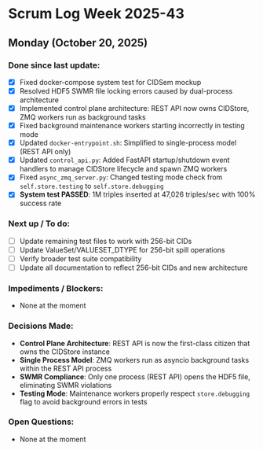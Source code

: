 
# Scrum Log Week 2025-43

## Monday (October 20, 2025)
### Done since last update:
  - [x] Fixed docker-compose system test for CIDSem mockup
  - [x] Resolved HDF5 SWMR file locking errors caused by dual-process architecture
  - [x] Implemented control plane architecture: REST API now owns CIDStore, ZMQ workers run as background tasks
  - [x] Fixed background maintenance workers starting incorrectly in testing mode
  - [x] Updated `docker-entrypoint.sh`: Simplified to single-process model (REST API only)
  - [x] Updated `control_api.py`: Added FastAPI startup/shutdown event handlers to manage CIDStore lifecycle and spawn ZMQ workers
  - [x] Fixed `async_zmq_server.py`: Changed testing mode check from `self.store.testing` to `self.store.debugging`
  - [x] **System test PASSED**: 1M triples inserted at 47,026 triples/sec with 100% success rate

### Next up / To do:
  - [ ] Update remaining test files to work with 256-bit CIDs
  - [ ] Update ValueSet/VALUESET_DTYPE for 256-bit spill operations
  - [ ] Verify broader test suite compatibility
  - [ ] Update all documentation to reflect 256-bit CIDs and new architecture

### Impediments / Blockers:
  - None at the moment

### Decisions Made:
  - **Control Plane Architecture**: REST API is now the first-class citizen that owns the CIDStore instance
  - **Single Process Model**: ZMQ workers run as asyncio background tasks within the REST API process
  - **SWMR Compliance**: Only one process (REST API) opens the HDF5 file, eliminating SWMR violations
  - **Testing Mode**: Maintenance workers properly respect `store.debugging` flag to avoid background errors in tests

### Open Questions:
  - None at the moment
